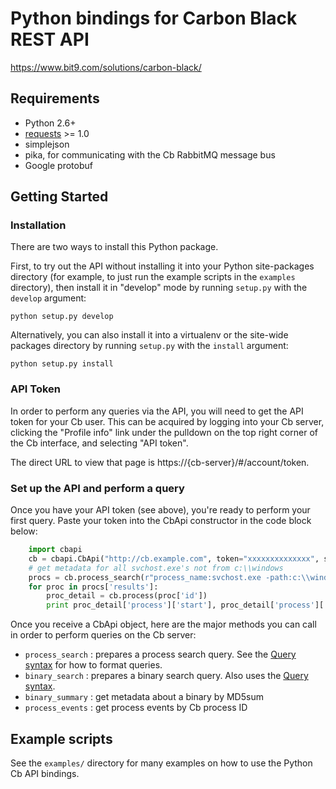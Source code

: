 # Python bindings for Carbon Black REST API

https://www.bit9.com/solutions/carbon-black/

## Requirements

* Python 2.6+
* [requests](http://docs.python-requests.org/en/latest/) >= 1.0
* simplejson
* pika, for communicating with the Cb RabbitMQ message bus
* Google protobuf

## Getting Started

### Installation
There are two ways to install this Python package.

First, to try out the API without installing it into your Python site-packages directory (for example, to just run the
example scripts in the `examples` directory), then install it in "develop" mode by running `setup.py` with the
`develop` argument:

    python setup.py develop

Alternatively, you can also install it into a virtualenv or the site-wide packages directory by running `setup.py` with the `install`
argument:

    python setup.py install

### API Token
In order to perform any queries via the API, you will need to get the API token for your Cb user. This can be acquired by
logging into your Cb server, clicking the "Profile info" link under the pulldown on the top right corner of the Cb interface, and selecting "API token".

The direct URL to view that page is https://{cb-server}/#/account/token.

### Set up the API and perform a query

Once you have your API token (see above), you're ready to perform your first query. Paste your token into the CbApi constructor in the code block below:

```python
    import cbapi
    cb = cbapi.CbApi("http://cb.example.com", token="xxxxxxxxxxxxxx", ssl_verify=False)
    # get metadata for all svchost.exe's not from c:\\windows
    procs = cb.process_search(r"process_name:svchost.exe -path:c:\\windows\\")
    for proc in procs['results']:
        proc_detail = cb.process(proc['id'])
        print proc_detail['process']['start'], proc_detail['process']['hostname'], proc_detail['process']['path']
```

Once you receive a CbApi object, here are the major methods you can call in order to perform
queries on the Cb server:

* `process_search` : prepares a process search query. See the [Query syntax](https://github.com/carbonblack/cbapi/raw/master/client_apis/docs/query_overview.pdf) for how to format queries.
* `binary_search` : prepares a binary search query. Also uses the [Query syntax](https://github.com/carbonblack/cbapi/raw/master/client_apis/docs/query_overview.pdf).
* `binary_summary` : get metadata about a binary by MD5sum
* `process_events` : get process events by Cb process ID

## Example scripts

See the `examples/` directory for many examples on how to use the Python Cb API bindings.

